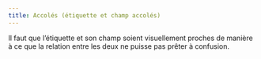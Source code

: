 ```yaml
---
title: Accolés (étiquette et champ accolés)
---
```


Il faut que l’étiquette et son champ soient visuellement proches de manière à ce que la relation entre les deux ne puisse pas prêter à confusion.
